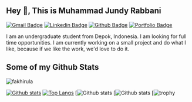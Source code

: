 ## Hey 👋, This is Muhammad Jundy Rabbani
[![Gmail Badge](https://img.shields.io/badge/-jundyfauzi789@gmail.com-c14438?style=flat&logo=Gmail&logoColor=white&link=mailto:jundyfauzi789@gmail.com)](mailto:jundyfauzi789@gmail.com) 
[![Linkedin Badge](https://img.shields.io/badge/instagram-jundy779-blue?style=flat&logo=instagram&logoColor=blue&link=https://id.linkedin.com/in/fakhirul-akmal-544b071b7)](https://id.linkedin.com/in/fakhirul-akmal) [![Github Badge](https://img.shields.io/badge/-jundy779-grey?style=flat&logo=github&logoColor=white&link=https://github.com/jundy779/)](https://www.github.com/jundy779/) [![Portfolio Badge](https://img.shields.io/badge/portfolio-web-blue?style=flat&link=https://www.rulhaxor.net/)](https://www.rulhaxor.net/) <p align='left'>I am an undergraduate student from Depok, Indonesia. I am looking for full time opportunities. I am currently working on a small project and do what I like, because if we like the work, we'd love to do it.</p>
## Some of my Github Stats
<p align=left> <img src=https://komarev.com/ghpvc/?username=fakhirula alt=fakhirula /> </p>

[![Github stats](https://github-readme-stats.vercel.app/api?username=jundy779&show_icons=true&include_all_commits=true)](https://github.com/jundy779/github-readme-stats)
[![Top Langs](https://github-readme-stats.vercel.app/api/top-langs/?username=jundy779&layout=compact)](https://github.com/jundy779/github-readme-stats)
[![Github stats](https://raw.githubusercontent.com/jundy779/github-stats/master/generated/overview.svg#gh-dark-mode-only)
[![Github stats](https://raw.githubusercontent.com/jundy779/github-stats/master/generated/languages.svg#gh-dark-mode-only)
[![trophy](https://github-profile-trophy.vercel.app/?jundy779=ryo-ma&theme=darkhub)
